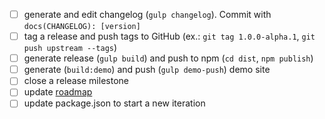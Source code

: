 * [ ] generate and edit changelog (`gulp changelog`). Commit with `docs(CHANGELOG): [version]`
* [ ] tag a release and push tags to GitHub (ex.: `git tag 1.0.0-alpha.1`, `git push upstream --tags`)
* [ ] generate release (`gulp build`) and push to npm (`cd dist`, `npm publish`)
* [ ] generate (`build:demo`) and push (`gulp demo-push`) demo site 
* [ ] close a release milestone
* [ ] update [roadmap](https://github.com/ng-bootstrap/ng-bootstrap/wiki/Roadmap)
* [ ] update package.json to start a new iteration